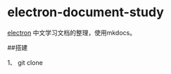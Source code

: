 # electron-document-study

[electron](http://electron.atom.io/) 中文学习文档的整理，使用mkdocs。

##搭建

1、 git clone 